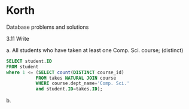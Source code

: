 # Korth
Database problems and solutions

3.11 Write 

a. All students who have taken at least one Comp. Sci. course; (distinct)

```SQL
SELECT student.ID
FROM student
where 1 <= (SELECT count(DISTINCT course_id)
           FROM takes NATURAL JOIN course
           WHERE course.dept_name='Comp. Sci.'
           and student.ID=takes.ID);
```           
           
b.            
